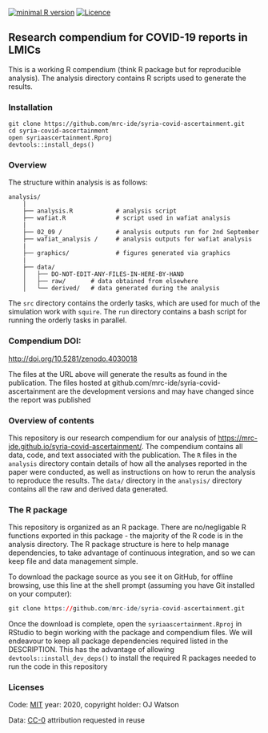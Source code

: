 
<!-- README.md is generated from README.Rmd. Please edit that file -->

[![minimal R
version](https://img.shields.io/badge/R%3E%3D-4.0.2-brightgreen.svg)](https://cran.r-project.org/)
[![Licence](https://img.shields.io/github/license/mashape/apistatus.svg)](http://choosealicense.com/licenses/mit/)

## Research compendium for COVID-19 reports in LMICs

This is a working R compendium (think R package but for reproducible
analysis). The analysis directory contains R scripts used to generate
the results.

### Installation

    git clone https://github.com/mrc-ide/syria-covid-ascertainment.git
    cd syria-covid-ascertainment
    open syriaascertainment.Rproj
    devtools::install_deps()

### Overview

The structure within analysis is as follows:

    analysis/
        |
        ├── analysis.R            # analysis script
        ├── wafiat.R              # script used in wafiat analysis
        |
        ├── 02_09 /               # analysis outputs run for 2nd September
        ├── wafiat_analysis /     # analysis outputs for wafiat analysis
        |
        ├── graphics/             # figures generated via graphics
        |
        ├── data/
        │   ├── DO-NOT-EDIT-ANY-FILES-IN-HERE-BY-HAND
        │   ├── raw/       # data obtained from elsewhere
        │   └── derived/   # data generated during the analysis

The `src` directory contains the orderly tasks, which are used for much
of the simulation work with `squire`. The `run` directory contains a
bash script for running the orderly tasks in parallel.

### Compendium DOI:

<http://doi.org/10.5281/zenodo.4030018>

The files at the URL above will generate the results as found in the
publication. The files hosted at
github.com/mrc-ide/syria-covid-ascertainment are the development
versions and may have changed since the report was published

### Overview of contents

This repository is our research compendium for our analysis of
<https://mrc-ide.github.io/syria-covid-ascertainment/>. The compendium
contains all data, code, and text associated with the publication. The
`R` files in the `analysis` directory contain details of how all the
analyses reported in the paper were conducted, as well as instructions
on how to rerun the analysis to reproduce the results. The `data/`
directory in the `analysis/` directory contains all the raw and derived
data generated.

### The R package

This repository is organized as an R package. There are no/negligable R
functions exported in this package - the majority of the R code is in
the analysis directory. The R package structure is here to help manage
dependencies, to take advantage of continuous integration, and so we can
keep file and data management simple.

To download the package source as you see it on GitHub, for offline
browsing, use this line at the shell prompt (assuming you have Git
installed on your computer):

``` r
git clone https://github.com/mrc-ide/syria-covid-ascertainment.git
```

Once the download is complete, open the `syriaascertainment.Rproj` in
RStudio to begin working with the package and compendium files. We will
endeavour to keep all package dependencies required listed in the
DESCRIPTION. This has the advantage of allowing
`devtools::install_dev_deps()` to install the required R packages needed
to run the code in this repository

### Licenses

Code: [MIT](http://opensource.org/licenses/MIT) year: 2020, copyright
holder: OJ Watson

Data: [CC-0](http://creativecommons.org/publicdomain/zero/1.0/)
attribution requested in reuse

